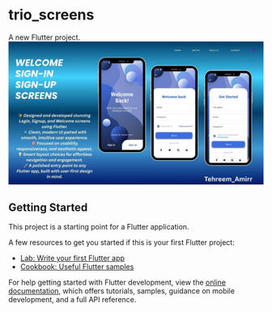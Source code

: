 # trio_screens

A new Flutter project.
![alt-image](https://github.com/tehreemamir123/Trio_screens/blob/5e97fa415e99955c025bf552cf2ce1f6fae1291f/trio.jpg)
## Getting Started

This project is a starting point for a Flutter application.

A few resources to get you started if this is your first Flutter project:

- [Lab: Write your first Flutter app](https://docs.flutter.dev/get-started/codelab)
- [Cookbook: Useful Flutter samples](https://docs.flutter.dev/cookbook)

For help getting started with Flutter development, view the
[online documentation](https://docs.flutter.dev/), which offers tutorials,
samples, guidance on mobile development, and a full API reference.
